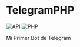 # TelegramPHP
[![API](https://img.shields.io/badge/Telegram%20Bot%20API-%202017-36ade1.svg)](https://core.telegram.org/bots/api)
![PHP](https://img.shields.io/badge/php-%3E%3D5.6-8892bf.svg)

Mi Primer Bot de Telegram

